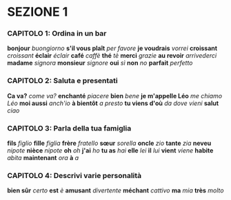 <!---
vim:spell:spelllang=it,fr,en
--->
# SEZIONE 1

### CAPITOLO 1: Ordina in un bar
__bonjour__
*buongiorno*
__s'il vous plaît__
*per favore*
__je voudrais__
*vorrei*
__croissant__
*croissant*
__éclair__
*éclair*
__café__
*caffè*
__thé__
*tè*
__merci__
*grazie*
__au revoir__
*arrivederci*
__madame__
*signora*
__monsieur__
*signore*
__oui__
*sì*
__non__
*no*
__parfait__
*perfetto*

### CAPITOLO 2: Saluta e presentati
__Ca va?__
*come va?*
__enchanté__
*piacere*
__bien__
*bene*
__je m'appelle Léo__
*me chiamo Léo*
__moi aussi__
*anch'io*
__à bientôt__
*a presto*
__tu viens d'où__
*da dove vieni*
__salut__
*ciao*

### CAPITOLO 3: Parla della tua famiglia
__fils__
*figlio*
__fille__
*figlia*
__frère__
*fratello*
__sœur__
*sorella*
__oncle__
*zio*
__tante__
*zia*
__neveu__
*nipote*
__nièce__
*nipote*
__oh__
*oh*
__j'ai__
*ho*
__tu as__
*hai*
__elle__
*lei*
__il__
*lui*
__vient__
*viene*
__habite__
*abita*
__maintenant__
*ora*
__à__
*a*

### CAPITOLO 4: Descrivi varie personalità
__bien sûr__
*certo*
__est__
*è*
__amusant__
*divertente*
__méchant__
*cattivo*
__ma__
*mia*
__très__
*molto*
